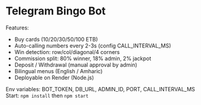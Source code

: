 # Telegram Bingo Bot

Features:
- Buy cards (10/20/30/50/100 ETB)
- Auto-calling numbers every 2-3s (config CALL_INTERVAL_MS)
- Win detection: row/col/diagonal/4 corners
- Commission split: 80% winner, 18% admin, 2% jackpot
- Deposit / Withdrawal (manual approval by admin)
- Bilingual menus (English / Amharic)
- Deployable on Render (Node.js)

Env variables: BOT_TOKEN, DB_URL, ADMIN_ID, PORT, CALL_INTERVAL_MS
Start: `npm install` then `npm start`

